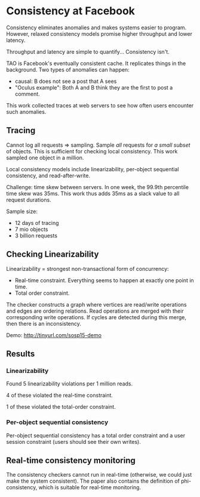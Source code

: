 Consistency at Facebook
=======================

Consistency eliminates anomalies and makes systems easier to program. However,
relaxed consistency models promise higher throughput and lower latency.

Throughput and latency are simple to quantify... Consistency isn't.

TAO is Facebook's eventually consistent cache. It replicates things in the
background. Two types of anomalies can happen:

- causal: B does not see a post that A sees
- "Oculus example": Both A and B think they are the first to post a comment.

This work collected traces at web servers to see how often users encounter such
anomalies.


Tracing
-------

Cannot log all requests => sampling. Sample *all* requests for *a small subset*
of objects. This is sufficient for checking local consistency. This work sampled
one object in a million.

Local consistency models include linearizability, per-object sequential
consistency, and read-after-write.

Challenge: time skew between servers. In one week, the 99.9th percentile time
skew was 35ms. This work thus adds 35ms as a slack value to all request
durations.

Sample size:
- 12 days of tracing
- 7 mio objects
- 3 billion requests


Checking Linearizability
------------------------

Linearizability = strongest non-transactional form of concurrency:

- Real-time constraint. Everything seems to happen at exactly one point in time.
- Total order constraint.

The checker constructs a graph where vertices are read/write operations and
edges are ordering relations. Read operations are merged with their
corresponding write operations. If cycles are detected during this merge, then
there is an inconsistency.

Demo: <http://tinyurl.com/sosp15-demo>


Results
-------

### Linearizability

Found 5 linearizability violations per 1 million reads.

4 of these violated the real-time constraint.

1 of these violated the total-order constraint.

### Per-object sequential consistency

Per-object sequential consistency has a total order constraint and a user
session constraint (users should see their own writes).


Real-time consistency monitoring
--------------------------------

The consistency checkers cannot run in real-time (otherwise, we could just make
the system consistent). The paper also contains the definition of
phi-consistency, which is suitable for real-time monitoring.
